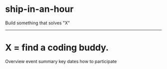 # ship-in-an-hour
Build something that solves "X"

---
# X = find a coding buddy.

Overview
event summary
key dates
how to participate

